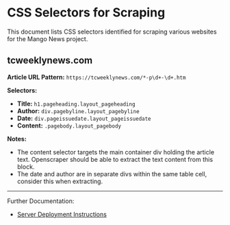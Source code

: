 # CSS Selectors for Scraping

This document lists CSS selectors identified for scraping various websites for the Mango News project.

## tcweeklynews.com

**Article URL Pattern:** `https://tcweeklynews.com/*-p\d+-\d+.htm`

**Selectors:**

*   **Title:** `h1.pageheading.layout_pageheading`
*   **Author:** `div.pagebyline.layout_pagebyline`
*   **Date:** `div.pageissuedate.layout_pageissuedate`
*   **Content:** `.pagebody.layout_pagebody`

**Notes:**
- The content selector targets the main container div holding the article text. Openscraper should be able to extract the text content from this block.
- The date and author are in separate divs within the same table cell, consider this when extracting.

---

Further Documentation:
* [Server Deployment Instructions](../deployment.md)
